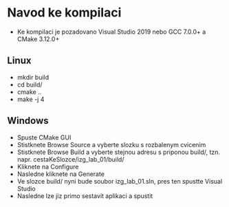 # Navod ke kompilaci
- Ke kompilaci je pozadovano Visual Studio 2019 nebo GCC 7.0.0+ a CMake 3.12.0+

## Linux
- mkdir build
- cd build/
- cmake ..
- make -j 4

## Windows
- Spuste CMake GUI
- Stistknete Browse Source a vyberte slozku s rozbalenym cvicenim
- Stistknete Browse Build a vyberte stejnou adresu s priponou build/, tzn. napr. cestaKeSlozce/izg_lab_01/build/
- Kliknete na Configure
- Nasledne kliknete na Generate
- Ve slozce build/ nyni bude soubor izg_lab_01.sln, pres ten spustte Visual Studio
- Nasledne lze jiz primo sestavit aplikaci a spustit
